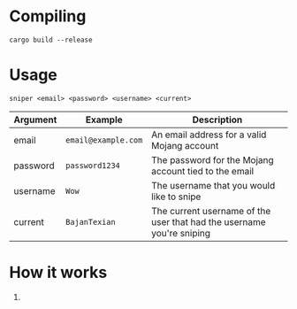 # Compiling
`cargo build --release`

# Usage
`sniper <email> <password> <username> <current>`

| Argument | Example | Description |
| --- | --- | --- |
| email | `email@example.com` | An email address for a valid Mojang account |
| password | `password1234` | The password for the Mojang account tied to the email |
| username | `Wow` | The username that you would like to snipe |
| current | `BajanTexian` | The current username of the user that had the username you're sniping |

# How it works
1. 
